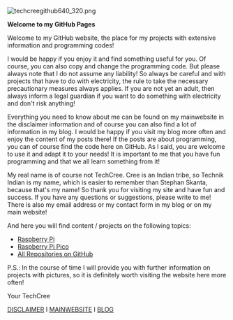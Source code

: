 ![techcreegithub640_320.png]({{site.baseurl}}/techcreegithub640_320.png)



**Welcome to my GitHub Pages**


Welcome to my GitHub website, the place for my projects with extensive information and programming codes!


I would be happy if you enjoy it and find something useful for you. Of course, you can also copy and change the programming code. But please always note that I do not assume any liability! So always be careful and with projects that have to do with electricity, the rule to take the necessary precautionary measures always applies. If you are not yet an adult, then always inform a legal guardian if you want to do something with electricity and don't risk anything!


Everything you need to know about me can be found on my mainwebsite in the disclaimer information and of course you can also find a lot of information in my blog. I would be happy if you visit my blog more often and enjoy the content of my posts there! If the posts are about programming, you can of course find the code here on GitHub. As I said, you are welcome to use it and adapt it to your needs! It is important to me that you have fun programming and that we all learn something from it!


My real name is of course not TechCree. Cree is an Indian tribe, so Technik Indian is my name, which is easier to remember than Stephan Skanta, because that's my name! So thank you for visiting my site and have fun and success. If you have any questions or suggestions, please write to me! There is also my email address or my contact form in my blog or on my main website!

And here you will find content / projects on the following topics:

- [Raspberry Pi](https://github.com/techcree/RaspberryPiTools.git)
- [Raspberry Pi Pico](https://github.com/techcree/PiPico)
- [All Repositories on GitHub](https://github.com/techcree)


P.S.: In the course of time I will provide you with further information on projects with pictures, so it is definitely worth visiting the website here more often!


Your
  TechCree






[DISCLAIMER](https://www.stskanta.de/disclaimer)  I  [MAINWEBSITE](https://www.stskanta.de/)  I [BLOG](https://skanta-blog.de/)
